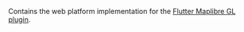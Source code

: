 Contains the web platform implementation for the [Flutter Maplibre GL plugin](https://github.com/track-asia-vn/trackasia-flutter-gl).